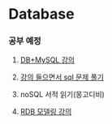 # Database

### 공부 예정

1. [DB+MySQL 강의](https://www.inflearn.com/course/database-2-mysql-%EA%B0%95%EC%A2%8C#)

2. [강의 들으면서 sql 문제 풀기](https://programmers.co.kr/learn/challenges?tab=sql_practice_kit)

3. noSQL 서적 읽기(몽고디비)

4. [RDB 모델링 강의](https://www.inflearn.com/course/%EA%B4%80%EA%B3%84%ED%98%95%EB%8D%B0%EC%9D%B4%ED%84%B0%EB%B2%A0%EC%9D%B4%EC%8A%A4-RDBMS#curriculum)
